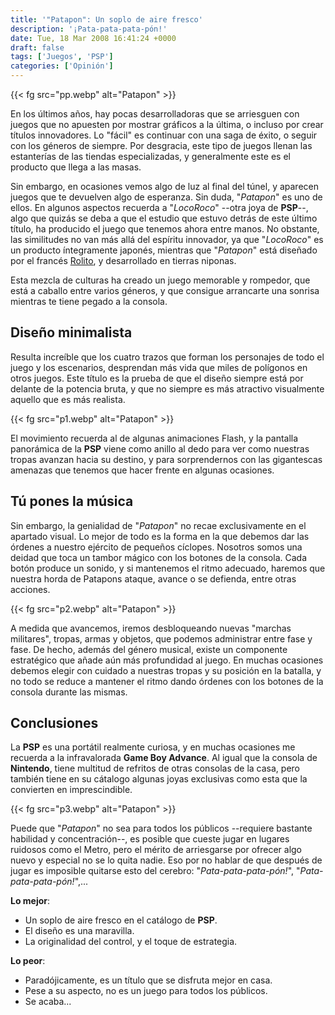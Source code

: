 ```yaml
---
title: '"Patapon": Un soplo de aire fresco'
description: '¡Pata-pata-pata-pón!'
date: Tue, 18 Mar 2008 16:41:24 +0000
draft: false
tags: ['Juegos', 'PSP']
categories: ['Opinión']
---
```


{{< fg src="pp.webp" alt="Patapon" >}}

En los últimos años, hay pocas desarrolladoras que se arriesguen con juegos que no apuesten por mostrar gráficos a la última, o incluso por crear títulos innovadores. Lo "fácil" es continuar con una saga de éxito, o seguir con los géneros de siempre. Por desgracia, este tipo de juegos llenan las estanterías de las tiendas especializadas, y generalmente este es el producto que llega a las masas.

Sin embargo, en ocasiones vemos algo de luz al final del túnel, y aparecen juegos que te devuelven algo de esperanza. Sin duda, "_Patapon_" es uno de ellos. En algunos aspectos recuerda a "_LocoRoco_" --otra joya de **PSP**--, algo que quizás se deba a que el estudio que estuvo detrás de este último título, ha producido el juego que tenemos ahora entre manos. No obstante, las similitudes no van más allá del espíritu innovador, ya que "_LocoRoco_" es un producto íntegramente japonés, mientras que "_Patapon_" está diseñado por el francés [Rolito](http://rolitoland-blog.blogspot.com/), y desarrollado en tierras niponas.

Esta mezcla de culturas ha creado un juego memorable y rompedor, que está a caballo entre varios géneros, y que consigue arrancarte una sonrisa mientras te tiene pegado a la consola.

## Diseño minimalista

Resulta increíble que los cuatro trazos que forman los personajes de todo el juego y los escenarios, desprendan más vida que miles de polígonos en otros juegos. Este título es la prueba de que el diseño siempre está por delante de la potencia bruta, y que no siempre es más atractivo visualmente aquello que es más realista.

{{< fg src="p1.webp" alt="Patapon" >}}

El movimiento recuerda al de algunas animaciones Flash, y la pantalla panorámica de la **PSP** viene como anillo al dedo para ver como nuestras tropas avanzan hacia su destino, y para sorprendernos con las gigantescas amenazas que tenemos que hacer frente en algunas ocasiones.

## Tú pones la música

Sin embargo, la genialidad de "_Patapon_" no recae exclusivamente en el apartado visual. Lo mejor de todo es la forma en la que debemos dar las órdenes a nuestro ejército de pequeños cíclopes. Nosotros somos una deidad que toca un tambor mágico con los botones de la consola. Cada botón produce un sonido, y si mantenemos el ritmo adecuado, haremos que nuestra horda de Patapons ataque, avance o se defienda, entre otras acciones.

{{< fg src="p2.webp" alt="Patapon" >}}

A medida que avancemos, iremos desbloqueando nuevas "marchas militares", tropas, armas y objetos, que podemos administrar entre fase y fase. De hecho, además del género musical, existe un componente estratégico que añade aún más profundidad al juego. En muchas ocasiones debemos elegir con cuidado a nuestras tropas y su posición en la batalla, y no todo se reduce a mantener el ritmo dando órdenes con los botones de la consola durante las mismas.

## Conclusiones

La **PSP** es una portátil realmente curiosa, y en muchas ocasiones me recuerda a la infravalorada **Game Boy Advance**. Al igual que la consola de **Nintendo**, tiene multitud de refritos de otras consolas de la casa, pero también tiene en su cátalogo algunas joyas exclusivas como esta que la convierten en imprescindible.

{{< fg src="p3.webp" alt="Patapon" >}}

Puede que "_Patapon_" no sea para todos los públicos --requiere bastante habilidad y concentración--, es posible que cueste jugar en lugares ruidosos como el Metro, pero el mérito de arriesgarse por ofrecer algo nuevo y especial no se lo quita nadie. Eso por no hablar de que después de jugar es imposible quitarse esto del cerebro: "_Pata-pata-pata-pón!_", "_Pata-pata-pata-pón!_",...

**Lo mejor**:

*   Un soplo de aire fresco en el catálogo de **PSP**.
*   El diseño es una maravilla.
*   La originalidad del control, y el toque de estrategia.

**Lo peor**:

*   Paradójicamente, es un título que se disfruta mejor en casa.
*   Pese a su aspecto, no es un juego para todos los públicos.
*   Se acaba...